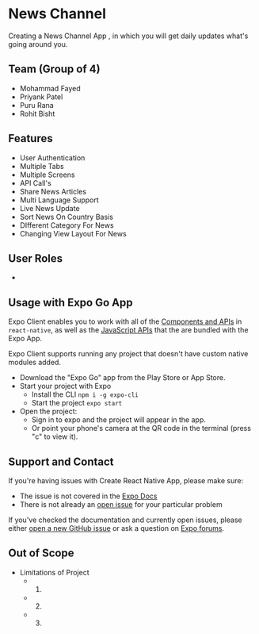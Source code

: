 # News Channel
Creating a News Channel App , in which you will get daily updates what's going around you. 

## Team (Group of 4)
- Mohammad Fayed
- Priyank Patel
- Puru Rana
- Rohit Bisht

## Features
- User Authentication
- Multiple Tabs
- Multiple Screens
- API Call's
- Share News Articles
- Multi Language Support
- Live News Update
- Sort News On Country Basis
- DIfferent Category For News
- Changing View Layout For News

## User Roles
* 

## Usage with Expo Go App

Expo Client enables you to work with all of the [Components and APIs](https://facebook.github.io/react-native/docs/getting-started) in `react-native`, as well as the [JavaScript APIs](https://docs.expo.io/versions/latest) that the are bundled with the Expo App.

Expo Client supports running any project that doesn't have custom native modules added.

- Download the "Expo Go" app from the Play Store or App Store.
- Start your project with Expo
  - Install the CLI `npm i -g expo-cli`
  - Start the project `expo start`
- Open the project:
  - Sign in to expo and the project will appear in the app.
  - Or point your phone's camera at the QR code in the terminal (press "c" to view it).
  
  
## Support and Contact

If you're having issues with Create React Native App, please make sure:

- The issue is not covered in the [Expo Docs](https://docs.expo.io/versions/latest/)
- There is not already an [open issue](https://github.com/expo/expo-cli/issues) for your particular problem

If you've checked the documentation and currently open issues, please either [open a new GitHub issue](https://github.com/expo/create-react-native-app/issues/new) or ask a question on [Expo forums](https://forums.expo.io/c/help).
  
 ## Out of Scope
 
 - Limitations of Project
   - 1.
   - 2.
   - 3. 
  

